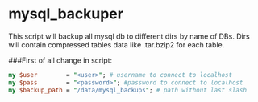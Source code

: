 # mysql_backuper

This script will backup all mysql db to different dirs by name of DBs.
Dirs will contain compressed tables data like <name>.tar.bzip2 for each table.

###First of all change in script:
```perl
my $user        = "<user>"; # username to connect to localhost
my $pass        = "<password>"; #password to connect to localhost
my $backup_path = "/data/mysql_backups"; # path without last slash
```
